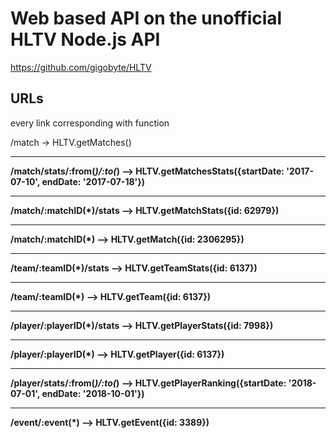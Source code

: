 # Web based API on the unofficial HLTV Node.js API
https://github.com/gigobyte/HLTV

## URLs
every link corresponding with function

/match -> HLTV.getMatches()

---

__/match/stats/:from(*)/:to(*) --> HLTV.getMatchesStats({startDate: '2017-07-10', endDate: '2017-07-18'})__

---

__/match/:matchID(*)/stats --> HLTV.getMatchStats({id: 62979})__

---

__/match/:matchID(*) --> HLTV.getMatch({id: 2306295})__

---

__/team/:teamID(*)/stats --> HLTV.getTeamStats({id: 6137})__

---

__/team/:teamID(*) --> HLTV.getTeam({id: 6137})__

---

__/player/:playerID(*)/stats --> HLTV.getPlayerStats({id: 7998})__

---

__/player/:playerID(*) --> HLTV.getPlayer({id: 6137})__

---

__/player/stats/:from(*)/:to(*) --> HLTV.getPlayerRanking({startDate: '2018-07-01', endDate: '2018-10-01'})__

---

__/event/:event(*) --> HLTV.getEvent({id: 3389})__